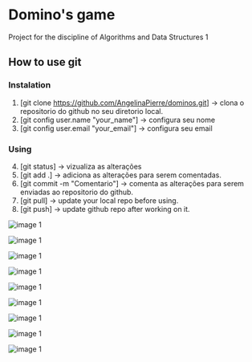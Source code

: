 # Domino's game 

Project for the discipline of Algorithms and Data Structures  1


## How to use git

### Instalation

1) [git clone https://github.com/AngelinaPierre/dominos.git] -> clona o repositorio do github no seu diretorio local.
2) [git config user.name "your_name"] -> configura seu nome
3) [git config user.email "your_email"] -> configura seu email

### Using

4) [git status] -> vizualiza as alterações
5) [git add .] -> adiciona as alterações para serem comentadas.
6) [git commit -m "Comentario"] -> comenta as alterações para serem enviadas ao repositorio do github.
7) [git pull] -> update your local repo before using.
8) [git push] -> update github repo after working on it.
   


![image 1]("../../Docs/img/1.jpeg")
 
![image 1]("../../Docs/img/2.jpeg")

![image 1]("../../Docs/img/3.jpeg")

![image 1]("../../Docs/img/4.jpeg")

![image 1]("../../Docs/img/5.jpeg")

![image 1]("../../Docs/img/6.jpeg")

![image 1]("../../Docs/img/7.jpeg")

![image 1]("../../Docs/img/8.jpeg")

![image 1]("../../Docs/img/9.jpeg")











